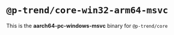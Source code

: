 # `@p-trend/core-win32-arm64-msvc`

This is the **aarch64-pc-windows-msvc** binary for `@p-trend/core`

